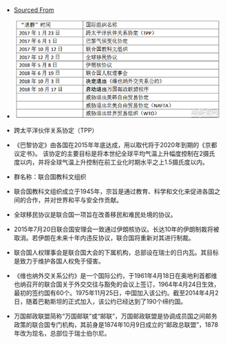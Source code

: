* [Sourced From](http://www.sohu.com/a/260287373_115479)

* ![](https://raw.githubusercontent.com/justinsu2019/justinsu2019.github.io/master/images/11111.jpeg)

* 跨太平洋伙伴关系协定（TPP）
* 《巴黎协定》由各国在2015年年底达成，用以取代将于2020年到期的《京都议定书》。
该协定的主要目标是将本世纪全球平均气温上升幅度控制在2摄氏度以内，并将全球气温上升控制在前工业化时期水平之上1.5摄氏度以内。
* 群名称：联合国教科文组织
* 联合国教科文组织成立于1945年，宗旨是通过教育、科学和文化来促进各国之间的合作，并对世界和平与安全作贡献。 
* 全球移民协议是联合国一项旨在改善移民和难民处境的协议。 
* 2015年7月20日联合国安理会一致通过伊朗核协议。长达10年的伊朗制裁将被取消。若伊朗在未来十年内违反协议，联合国将重新对其进行制裁。
* 联合国人权理事会是联合国大会的下属机构，总部设在瑞士的日内瓦。其目标是致力于维护各国人权免于侵害。 
* 《维也纳外交关系公约》是一个国际公约，于1961年4月18日在奥地利首都维也纳召开的联合国关于外交交往与豁免的会议上签订，1964年4月24日生效，最初的签约国有60个。1975年11月25日，中国加入该公约。截至2014年4月2日，随着巴勒斯坦的正式加入，该公约已经达到了190个缔约国。 
* 万国邮政联盟简称“万国邮联”或“邮联”，万国邮政联盟是协调成员国之间邮务政策的联合国专门机构，其前身是1874年10月9日成立的“邮政总联盟”，1878年改为现名，总部位于瑞士伯尔尼。
